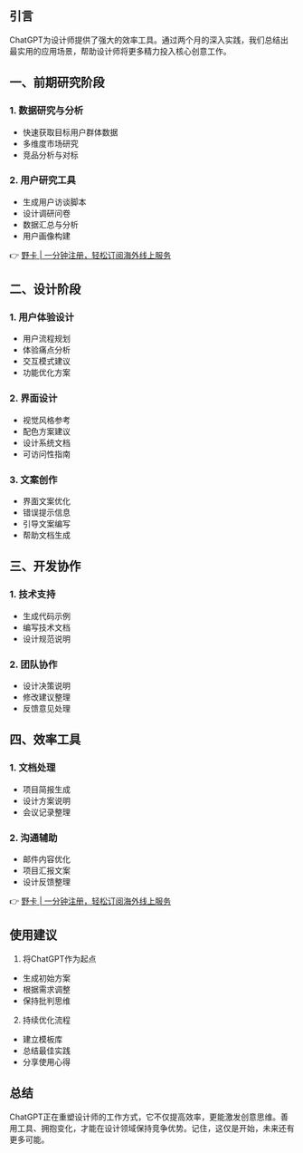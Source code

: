 ## 引言
ChatGPT为设计师提供了强大的效率工具。通过两个月的深入实践，我们总结出最实用的应用场景，帮助设计师将更多精力投入核心创意工作。

## 一、前期研究阶段

### 1. 数据研究与分析
- 快速获取目标用户群体数据
- 多维度市场研究
- 竞品分析与对标

### 2. 用户研究工具
- 生成用户访谈脚本
- 设计调研问卷
- 数据汇总与分析
- 用户画像构建

👉 [野卡 | 一分钟注册，轻松订阅海外线上服务](https://bit.ly/bewildcard)

## 二、设计阶段

### 1. 用户体验设计
- 用户流程规划
- 体验痛点分析
- 交互模式建议
- 功能优化方案

### 2. 界面设计
- 视觉风格参考
- 配色方案建议
- 设计系统文档
- 可访问性指南

### 3. 文案创作
- 界面文案优化
- 错误提示信息
- 引导文案编写
- 帮助文档生成

## 三、开发协作

### 1. 技术支持
- 生成代码示例
- 编写技术文档
- 设计规范说明

### 2. 团队协作
- 设计决策说明
- 修改建议整理
- 反馈意见处理

## 四、效率工具

### 1. 文档处理
- 项目简报生成
- 设计方案说明
- 会议记录整理

### 2. 沟通辅助
- 邮件内容优化
- 项目汇报文案
- 设计反馈整理

👉 [野卡 | 一分钟注册，轻松订阅海外线上服务](https://bit.ly/bewildcard)

## 使用建议

1. 将ChatGPT作为起点
- 生成初始方案
- 根据需求调整
- 保持批判思维

2. 持续优化流程
- 建立模板库
- 总结最佳实践
- 分享使用心得

## 总结
ChatGPT正在重塑设计师的工作方式，它不仅提高效率，更能激发创意思维。善用工具、拥抱变化，才能在设计领域保持竞争优势。记住，这仅是开始，未来还有更多可能。